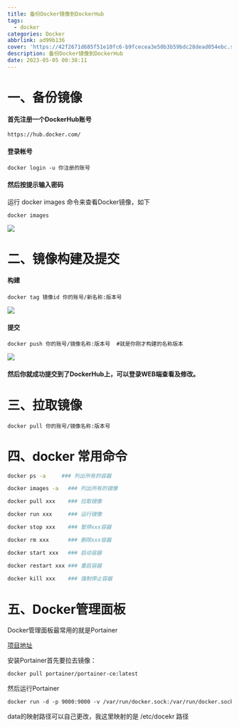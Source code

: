 ```yaml
---
title: 备份Docker镜像到DockerHub
tags:
  - docker
categories: Docker
abbrlink: ad99b136
cover: 'https://42f2671d685f51e10fc6-b9fcecea3e50b3b59bdc28dead054ebc.ssl.cf5.rackcdn.com/illustrations/writer_q06d.svg'
description: 备份Docker镜像到DockerHub
date: 2023-05-05 00:38:11
---
```


# 一、备份镜像

####  首先注册一个DockerHub账号 

```http
https://hub.docker.com/
```

#### 登录帐号 

```shell
docker login -u 你注册的账号
```

#### 然后按提示输入密码

 运行 docker images 命令来查看Docker镜像，如下

```shell
docker images
```

![](https://img-blog.csdnimg.cn/e8476538d9e2427da63f2343af01c2d2.png)

#  二、镜像构建及提交

#### 构建

```shell
docker tag 镜像id 你的账号/新名称:版本号
```

![](https://img-blog.csdnimg.cn/ed44eea632684a87bcaea68185fa1f49.png)

#### 提交

```shell
docker push 你的账号/镜像名称:版本号  #就是你刚才构建的名称版本
```

![](https://img-blog.csdnimg.cn/f55baf3755514f79a049d2a629735ffb.png)

#### 然后你就成功提交到了DockerHub上，可以登录WEB端查看及修改。

# 三、拉取镜像

```shell
docker pull 你的账号/镜像名称:版本号
```
# 四、docker 常用命令
```bash
docker ps -a     ### 列出所有的容器

docker images -a   ### 列出所有的镜像

docker pull xxx    ### 拉取镜像

docker run xxx     ### 运行镜像

docker stop xxx    ### 暂停xxx容器

docker rm xxx      ### 删除xxx容器

docker start xxx   ### 启动容器

docker restart xxx ### 重启容器

docker kill xxx    ### 强制停止容器
```
# 五、Docker管理面板
Docker管理面板最常用的就是Portainer

[项目地址](https://hub.docker.com/r/portainer/portainer-ce)

安装Portainer首先要拉去镜像：
```bash
docker pull portainer/portainer-ce:latest
```
然后运行Portainer
```dockerfile
docker run -d -p 9000:9000 -v /var/run/docker.sock:/var/run/docker.sock -v /etc/docekr:/data --name portainer --restart=always portainer/portainer-ce:latest
```
data的映射路径可以自己更改，我这里映射的是 /etc/docekr 路径